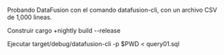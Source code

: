 Probando DataFusion con el comando datafusion-cli, con un archivo CSV de 1,000 lineas.

Construir
cargo +nightly build --release

Ejecutar
target/debug/datafusion-cli -p $PWD < query01.sql  
